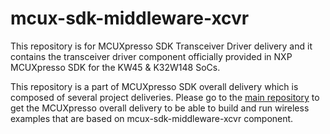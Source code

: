 # mcux-sdk-middleware-xcvr

This repository is for MCUXpresso SDK Transceiver Driver delivery and it contains the transceiver driver component officially provided in 
NXP MCUXpresso SDK for the KW45 & K32W148 SoCs. 

This repository is a part of MCUXpresso SDK overall delivery which is composed of several project deliveries. Please go to the [main repository](https://github.com/nxp-mcuxpresso/mcux-sdk) to get the MCUXpresso overall delivery to be able to build and run wireless examples that are based on mcux-sdk-middleware-xcvr component.